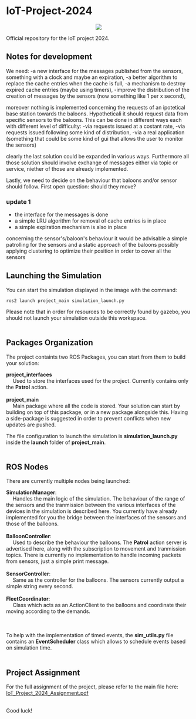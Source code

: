 # IoT-Project-2024

<p align="center">
  <img src="https://fede3751.github.io/IoT-lectures-2024/imgs/project/project_splashart_2024.png">
</p>

Official repository for the IoT project 2024.

## Notes for development

We need:
-a new interface for the messages published from the sensors, something with a clock and maybe an expiration,
-a better algorithm to replace the cache entries when the cache is full,
-a mechanism to destroy expired cache entries (maybe using timers),
-improve the distribution of the creation of messages by the sensors (now something like 1 per x second),

moreover nothing is implemented concerning the requests of an ipotetical base station towards the baloons. Hypotheticali it should request data from specific sensors to the baloons. This can be done in different ways each with different level of difficulty:
-via requests issued at a costant rate,
-via requests issued following some kind of distribution,
-via a real application (something that could be some kind of gui that allows the user to monitor the sensors)

clearly the last solution could be expanded in various ways. Furthermore all those solution should involve exchange of messages either via topic or service, niether of those are already implemented.

Lastly, we need to decide on the behaviour that baloons and/or sensor should follow. First open question: should they move?

### update 1
- the interface for the messages is done
- a simple LRU algorithm for removal of cache entries is in place
- a simple expiration mechanism is also in place

concerning the sensor's/baloon's behaviour it would be advisable a simple patrolling for the sensors and a static approach of the baloons possibly applying clustering to optimize their position in order to cover all the sensors

## Launching the Simulation

You can start the simulation displayed in the image with the command:

```
ros2 launch project_main simulation_launch.py
```

Please note that in order for resources to be correctly found by gazebo, you should not launch your simulation outside this workspace.<br><br>

## Packages Organization

The project containts two ROS Packages, you can start from them to build your solution:

**project_interfaces**<br>
  &emsp; Used to store the interfaces used for the project. Currently contains only the **Patrol** action.<br><br>
**project_main**<br>
  &emsp; Main package where all the code is stored. Your solution can start by building on top of this package, or in a new package alongside this.
  Having a side-package is suggested in order to prevent conflicts when new updates are pushed.


The file configuration to launch the simulation is **simulation_launch.py** inside the **launch** folder of **project_main**.<br><br>


## ROS Nodes

There are currently multiple nodes being launched:

**SimulationManager**:<br>
&emsp; Handles the main logic of the simulation. The behaviour of the range of the sensors and the tranmission between the various interfaces of the devices in the simulation is described here.
You currently have already implemented for you the bridge between the interfaces of the sensors and those of the balloons.<br><br>
**BalloonController**:<br>
&emsp; Used to describe the behaviour the balloons. The **Patrol** action server is advertised here, along with the subscription to movement and tranmission topics. There is currently no implementation to handle incoming packets from sensors, just a simple print message.<br><br>
**SensorController**:<br>
&emsp; Same as the controller for the balloons. The sensors currently output a simple string every second.<br><br>
**FleetCoordinator**:<br>
&emsp; Class which acts as an ActionClient to the balloons and coordinate their moving according to the demands.<br><br><br>

To help with the implementation of timed events, the **sim_utils.py** file contains an **EventScheduler** class which allows to schedule events based on simulation time.<br><br>

## Project Assignment

For the full assignment of the project, please refer to the main file here: <a href="https://fede3751.github.io/IoT-lectures-2024/misc_files/IoT_Project_2024_Assignment.pdf">IoT_Project_2024_Assignment.pdf</a><br><br>

Good luck!
